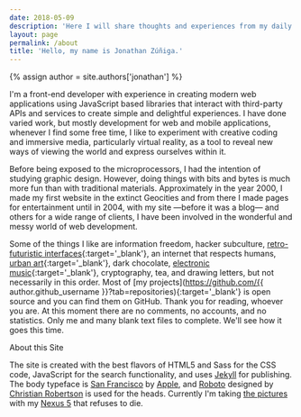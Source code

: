 ```yaml
---
date: 2018-05-09
description: 'Here I will share thoughts and experiences from my daily life. If you want to know why I made this blog you can read <a href="#!">the first post</a> and if you ask who I am, there goes some information.'
layout: page
permalink: /about
title: 'Hello, my name is Jonathan Zúñiga.'
---
```


{% assign author = site.authors['jonathan'] %}

I'm a front-end developer with experience in creating modern web applications using JavaScript based libraries that interact with third-party APIs and services to create simple and delightful experiences. I have done varied work, but mostly development for web and mobile applications, whenever I find some free time, I like to experiment with creative coding and immersive media, particularly virtual reality, as a tool to reveal new ways of viewing the world and express ourselves within it.

Before being exposed to the microprocessors, I had the intention of studying graphic design. However, doing things with bits and bytes is much more fun than with traditional materials. Approximately in the year 2000, I made my first website in the extinct Geocities and from there I made pages for entertainment until in 2004, with my site —before it was a blog— and others for a wide range of clients, I have been involved in the wonderful and messy world of web development.

Some of the things I like are information freedom, hacker subculture, [retro-futuristic interfaces](https://www.youtube.com/watch?v=2ywWFvjE-yU){:target='_blank'}, an internet that respects humans, [urban art](https://www.youtube.com/watch?v=gmu_RByhlGw){:target='_blank'}, dark chocolate, [electronic music](https://www.youtube.com/watch?v=RbxZmcQWWgE){:target='_blank'}, cryptography, tea, and drawing letters, but not necessarily in this order. Most of [my projects](https://github.com/{{ author.github_username }}?tab=repositories){:target='_blank'} is open source and you can find them on GitHub. Thank you for reading, whoever you are. At this moment there are no comments, no accounts, and no statistics. Only me and many blank text files to complete. We'll see how it goes this time.

<div class="smcaps tt-uppercase m-top-16 m-bottom-4 ta-center">About this Site</div>

<p class="md-cols-2 fs-sm">
	The site is created with the best flavors of HTML5 and Sass for the CSS code, JavaScript for the search functionality, and uses <a href="https://jekyllrb.com/" target="_blank">Jekyll</a> for publishing. The body typeface is <a href="https://developer.apple.com/fonts/" target="_blank">San Francisco</a> by <a href="https://www.apple.com/" target="_blank">Apple</a>, and <a href="https://fonts.google.com/specimen/Roboto" target="_blank">Roboto</a> designed by <a href="http://christianrobertson.com/" target="_blank">Christian Robertson</a> is used for the heads. Currently I'm taking <a href="https://www.flickr.com/photos/{{ author.flickr_username }}" target="_blank">the pictures</a> with my <a href="https://web.archive.org/web/20150905053915/http://www.google.com/nexus/5/" target="_blank">Nexus 5</a> that refuses to die.
</p>

